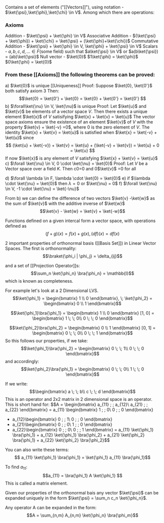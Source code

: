 Contains a set of elements ("[[Vectors]]"), using notation - $\ket{\psi},\ket{\phi},\ket{\chi} \in V$. Among which there are operations:

### Axioms
Addition - $\ket{\psi} + \ket{\phi} \in V$
Associative Addition - $(\ket{\psi} + \ket{\phi}) + \ket{\chi} = \ket{\psi} + (\ket{\phi}+\ket{\chi})$
Commutative Addition - $\ket{\psi} + \ket{\phi} \in V, \ket{\phi} + \ket{\psi} \in V$
Scalars - $a,b,c,d,... \in  F$(some field) such that $a\ket{\psi} \in V$ or $a(b\ket{\psi}) = (ab)\ket{\psi}$
Null vector -  $\ket{0}$
$1\ket{\phi} = \ket{\phi}$
$0\ket{\phi} = \ket{0}$

### From these [[Axioms]] the following theorems can be proved:
a) $\ket{0}$ is unique [[Uniqueness]]
Proof: 
Suppose $\ket{0}, \ket{0'}$ both satisfy axiom 3
Then: $$\ket{0} = \ket{0'} + \ket{0} = \ket{0} + \ket{0'} = \ket{0'} $$
b) $\forall\ket{\nu} \in V, \ket{\nu}$ is unique
Proof:
Let $\ket{u}$ and $\ket{v}$ be elements of a vector space $V$. Then there exists a unique element $\ket{x}$ of $V$ satisifying $\ket{x} + \ket{v} = \ket{u}$
The vector space axioms ensure the existence of an element $\ket{v}$ of $V$ with the property $\ket{v} + \ket{-v} =0$, where 0 is the zero element of $V$. The identity $\ket{x} + \ket{v} = \ket{u}$ is satisfied when $\ket{x} = \ket{-v} + \ket{u}$ since
$$
(\ket{u} + \ket{-v}) + \ket{v} = \ket{u} + (\ket{-v} + \ket{v}) = \ket{u} + 0 = \ket{u}
$$
If now $\ket{x}$ is any element of $V$ satisfying $\ket{x} + \ket{v} = \ket{u}$
c) $\forall \ket{\nu} \in V, 0 \cdot \ket{\nu} = \ket{0}$
Proof:
Let $V$ be a Vector space over a field $K$. Then c0=0 and 0$\ket{v}$ =0 for all 

d) $\forall \lambda \in F, \lambda \cdot \ket{0} = \ket{0}$
e) if $\lambda \cdot \ket{\nu} = \ket{0}$ then $\lambda = 0$ or $\ket{\nu} = 0$
f) $\forall \ket{\nu} \in V, -1 \cdot \ket{\nu} = \ket{-\nu}$

From b) we can define the difference of two vectors $\ket{v} -\ket{w}$ as the sum of $\ket{v}$ with the additive inverse of $\ket{w}$
$$\ket{v} - \ket{w} = \ket{v} + \ket{-w}$$

Functions defined on a given intercal form a vector space, with operations defined as $$(f+g)(x) = f(x) + g(x), (df)(x)=df(x)$$

2 important properties of orthonormal basis ([[Basis Set]]) in Linear Vector Spaces. The first is orthonormality: 
$$\braket{\phi_i | \phi_j} = \delta_{ij}$$

and a set of [[Projection Operator]]s: 
$$\sum_n \ket{\phi_n} \bra{\phi_n} = \mathbb{I}$$ 
which is known as completeness. 

For example let's look at a 2 Dimensional LVS.
$$\ket{\phi_1} = 
\begin{bmatrix}
	1 \\
	0
\end{bmatrix}, \;
\ket{\phi_2} = 
\begin{bmatrix}
	0 \\
	1
\end{bmatrix}$$

$$\ket{\phi_1}\bra{\phi_1} = 
\begin{bmatrix}
	1 \\
	0
\end{bmatrix} [1, 0] = 
\begin{bmatrix}
	1 \; \; 0\\
	0 \; \; 0
\end{bmatrix}$$

$$\ket{\phi_2}\bra{\phi_2} = 
\begin{bmatrix}
	0 \\
	1
\end{bmatrix} [0, 1] = 
\begin{bmatrix}
	0 \; \; 0\\
	0 \; \; 1
\end{bmatrix}$$
So this follows our properties, if we take:
$$\ket{\phi_1}\bra{\phi_2} = 
\begin{bmatrix}
	0 \; \; 1\\
	0 \; \; 0
\end{bmatrix}$$
and accordingly: 
$$\ket{\phi_2}\bra{\phi_1} = 
\begin{bmatrix}
	0 \; \; 0\\
	1 \; \; 0
\end{bmatrix}$$

If we write: 
$$\begin{bmatrix}
	a \; \; b\\
	c \; \; d
\end{bmatrix}$$
This is an operator and 2x2 matrix in 2 dimensional space is an operator. This is short hand for: 
$$A = \begin{bmatrix}
	a_{11} \; \; a_{12}\\
	a_{21} \; \; a_{22}
\end{bmatrix} 
= a_{11} \begin{bmatrix}
	1 \; \; 0\\
	0 \; \; 0
\end{bmatrix}
+ a_{12}\begin{bmatrix}
	0 \; \; 1\\
	0 \; \; 0
\end{bmatrix}
+ a_{21}\begin{bmatrix}
	0 \; \; 0\\
	1 \; \; 0
\end{bmatrix} 
+ a_{22}\begin{bmatrix}
	0 \; \; 0\\
	0 \; \; 1
\end{bmatrix}
= a_{11} \ket{\phi_1} \bra{\phi_1} + a_{12} \ket{\phi_1} \bra{\phi_2} + a_{21} \ket{\phi_2} \bra{\phi_1} + a_{22} \ket{\phi_2} \bra{\phi_2}$$

You can also write these terms: 
$$ a_{11} \ket{\phi_1} \bra{\phi_1} = \ket{\phi_1} a_{11} \bra{\phi_1}$$

To find $a_{11}$: 
$$a_{11} = \bra{\phi_1} A \ket{\phi_1} $$
This is called a matrix element. 

Given our properties of the orthonormal bais any vector $\ket{\psi}$ can be expanded uniquely in the form $\ket{\psi} = \sum_n c_n \ket{\phi_n}$.

Any operator A can be expanded in the form: 
$$A = \sum_{n,m} A_{n,m} \ket{\phi_n} \bra{\phi_m}$$
